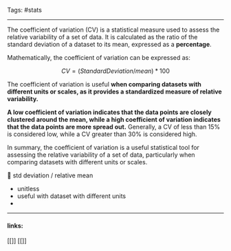 
Tags: #stats 

------------------------------------------
The coefficient of variation (CV) is a statistical measure used to assess the relative variability of a set of data. It is calculated as the ratio of the standard deviation of a dataset to its mean, expressed as a **percentage**.

Mathematically, the coefficient of variation can be expressed as:

$$ CV = (Standard Deviation / mean) * 100 $$

The coefficient of variation is useful **when comparing datasets with different units or scales, as it provides a standardized measure of relative variability.** 

**A low coefficient of variation indicates that the data points are closely clustered around the mean, while a high coefficient of variation indicates that the data points are more spread out.** Generally, a CV of less than 15% is considered low, while a CV greater than 30% is considered high.

In summary, the coefficient of variation is a useful statistical tool for assessing the relative variability of a set of data, particularly when comparing datasets with different units or scales.

<aside>
🎯 std deviation / relative mean

- unitless
- useful  with dataset with different units
- 
</aside>

---------------------
#### links:
[[]]
[[]]